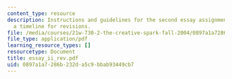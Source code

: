 ```yaml
---
content_type: resource
description: Instructions and guidelines for the second essay assignment, along with
  a timeline for revisions.
file: /media/courses/21w-730-2-the-creative-spark-fall-2004/0897a1a7286b232da5c9bbab93449cb7_essay_ii_rev.pdf
file_type: application/pdf
learning_resource_types: []
resourcetype: Document
title: essay_ii_rev.pdf
uid: 0897a1a7-286b-232d-a5c9-bbab93449cb7
---
```

